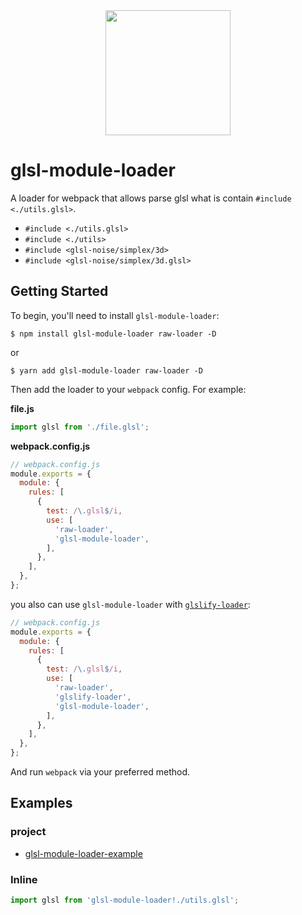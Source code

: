 <div align="center">
  <a href="https://github.com/webpack/webpack">
    <img width="200" height="200"
      src="https://webpack.js.org/assets/icon-square-big.svg">
  </a>
</div>

# glsl-module-loader

A loader for webpack that allows parse glsl what is contain `#include <./utils.glsl>`.

- `#include <./utils.glsl>`
- `#include <./utils>`
- `#include <glsl-noise/simplex/3d>`
- `#include <glsl-noise/simplex/3d.glsl>`

## Getting Started

To begin, you'll need to install `glsl-module-loader`:

```console
$ npm install glsl-module-loader raw-loader -D
```

or

```console
$ yarn add glsl-module-loader raw-loader -D
```

Then add the loader to your `webpack` config. For example:

**file.js**

```js
import glsl from './file.glsl';
```

**webpack.config.js**

```js
// webpack.config.js
module.exports = {
  module: {
    rules: [
      {
        test: /\.glsl$/i,
        use: [
          'raw-loader',
          'glsl-module-loader',
        ],
      },
    ],
  },
};
```

you also can use `glsl-module-loader` with [`glslify-loader`](https://github.com/glslify/glslify-loader):

```js
// webpack.config.js
module.exports = {
  module: {
    rules: [
      {
        test: /\.glsl$/i,
        use: [
          'raw-loader',
          'glslify-loader',
          'glsl-module-loader',
        ],
      },
    ],
  },
};
```

And run `webpack` via your preferred method.

## Examples

### project

- [glsl-module-loader-example](https://github.com/z-juln/glsl-module-loader-example)

### Inline

```js
import glsl from 'glsl-module-loader!./utils.glsl';
```
